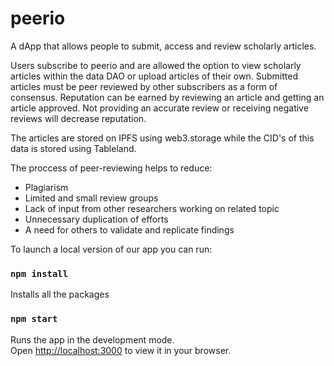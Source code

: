 # peerio

A dApp that allows people to submit, access and review scholarly articles.

Users subscribe to peerio and are allowed the option to view scholarly articles within the data DAO or upload articles of their own. Submitted articles must be peer reviewed by other subscribers as a form of consensus. Reputation can be earned by reviewing an article and getting an article approved. Not providing an accurate review or receiving negative reviews will decrease reputation.

The articles are stored on IPFS using web3.storage while the CID's of this data is stored using Tableland.

The proccess of peer-reviewing helps to reduce:
- Plagiarism
- Limited and small review groups
- Lack of input from other  researchers working on related topic
- Unnecessary duplication of efforts
- A need for others to validate and replicate findings

To launch a local version of our app you can run:

### `npm install`
Installs all the packages

### `npm start`

Runs the app in the development mode.\
Open [http://localhost:3000](http://localhost:3000) to view it in your browser.

